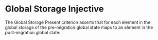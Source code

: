 # Global Storage Injective
The Global Storage Present criterion asserts that for each element in the global storage of the pre-migration global state maps to an element in the post-migration global state. 